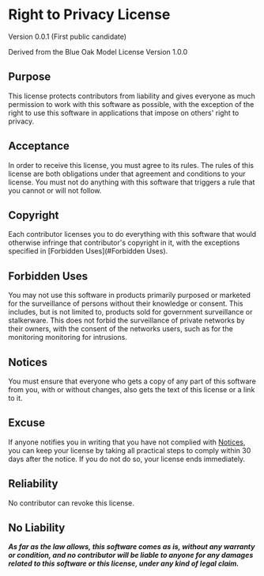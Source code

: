 # Right to Privacy License

Version 0.0.1 (First public candidate)

Derived from the Blue Oak Model License Version 1.0.0

## Purpose

This license protects contributors from liability and gives
everyone as much permission to work with this software as
possible, with the exception of the right to use this software
in applications that impose on others' right to privacy.

## Acceptance

In order to receive this license, you must agree to its
rules.  The rules of this license are both obligations
under that agreement and conditions to your license.
You must not do anything with this software that triggers
a rule that you cannot or will not follow.

## Copyright

Each contributor licenses you to do everything with this
software that would otherwise infringe that contributor's
copyright in it, with the exceptions specified in
[Forbidden Uses](#Forbidden Uses).

## Forbidden Uses

You may not use this software in products primarily purposed or marketed
for the surveillance of persons without their knowledge or consent.
This includes, but is not limited to, products sold for
government surveillance or stalkerware.
This does not forbid the surveillance of private networks by their owners,
with the consent of the networks users, such as for the monitoring
monitoring for intrusions.

## Notices

You must ensure that everyone who gets a copy of
any part of this software from you, with or without
changes, also gets the text of this license or a link to
it.

## Excuse

If anyone notifies you in writing that you have not
complied with [Notices](#notices), you can keep your
license by taking all practical steps to comply within 30
days after the notice.  If you do not do so, your license
ends immediately.

## Reliability

No contributor can revoke this license.

## No Liability

***As far as the law allows, this software comes as is,
without any warranty or condition, and no contributor
will be liable to anyone for any damages related to this
software or this license, under any kind of legal claim.***